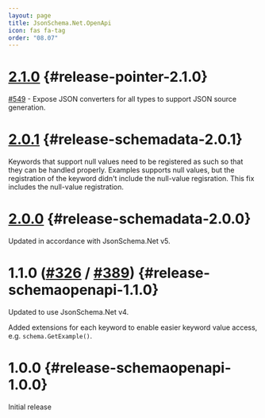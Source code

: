 ```yaml
---
layout: page
title: JsonSchema.Net.OpenApi
icon: fas fa-tag
order: "08.07"
---
```

# [2.1.0](https://github.com/gregsdennis/json-everything/pull/565) {#release-pointer-2.1.0}

[#549](https://github.com/gregsdennis/json-everything/issues/549) - Expose JSON converters for all types to support JSON source generation.

# [2.0.1](https://github.com/gregsdennis/json-everything/pull/316) {#release-schemadata-2.0.1}

Keywords that support null values need to be registered as such so that they can be handled properly.  Examples supports null values, but the registration of the keyword didn't include the null-value regisration.  This fix includes the null-value registration.

# [2.0.0](https://github.com/gregsdennis/json-everything/pull/316) {#release-schemadata-2.0.0}

Updated in accordance with JsonSchema.Net v5.

# 1.1.0 ([#326](https://github.com/gregsdennis/json-everything/pull/326) / [#389](https://github.com/gregsdennis/json-everything/pull/389)) {#release-schemaopenapi-1.1.0}

Updated to use JsonSchema.Net v4.

Added extensions for each keyword to enable easier keyword value access, e.g. `schema.GetExample()`.

# 1.0.0 {#release-schemaopenapi-1.0.0}

Initial release
